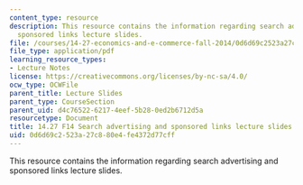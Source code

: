 ```yaml
---
content_type: resource
description: This resource contains the information regarding search advertising and
  sponsored links lecture slides.
file: /courses/14-27-economics-and-e-commerce-fall-2014/0d6d69c2523a27c880e4fe4372d77cff_MIT14_27F14_lecslide15.pdf
file_type: application/pdf
learning_resource_types:
- Lecture Notes
license: https://creativecommons.org/licenses/by-nc-sa/4.0/
ocw_type: OCWFile
parent_title: Lecture Slides
parent_type: CourseSection
parent_uid: d4c76522-6217-4eef-5b28-0ed2b6712d5a
resourcetype: Document
title: 14.27 F14 Search advertising and sponsored links lecture slides
uid: 0d6d69c2-523a-27c8-80e4-fe4372d77cff
---
```

This resource contains the information regarding search advertising and sponsored links lecture slides.